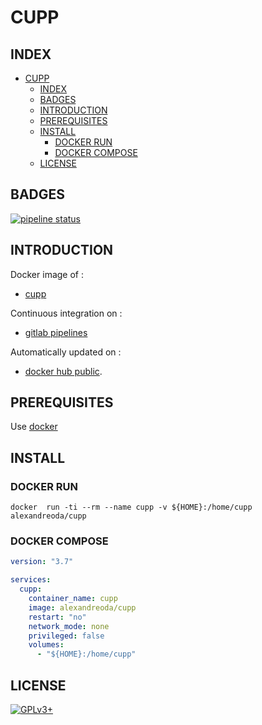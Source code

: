 # CUPP

## INDEX

- [CUPP](#cupp)
  - [INDEX](#index)
  - [BADGES](#badges)
  - [INTRODUCTION](#introduction)
  - [PREREQUISITES](#prerequisites)
  - [INSTALL](#install)
    - [DOCKER RUN](#docker-run)
    - [DOCKER COMPOSE](#docker-compose)
  - [LICENSE](#license)

## BADGES

[![pipeline status](https://gitlab.com/oda-alexandre/cupp/badges/master/pipeline.svg)](https://gitlab.com/oda-alexandre/cupp/commits/master)

## INTRODUCTION

Docker image of :

- [cupp](https://github.com/Mebus/cupp)

Continuous integration on :

- [gitlab pipelines](https://gitlab.com/oda-alexandre/cupp/pipelines)

Automatically updated on :

- [docker hub public](https://hub.docker.com/r/alexandreoda/cupp/).

## PREREQUISITES

Use [docker](https://www.docker.com)

## INSTALL

### DOCKER RUN

```\
docker  run -ti --rm --name cupp -v ${HOME}:/home/cupp alexandreoda/cupp
```

### DOCKER COMPOSE

```yml
version: "3.7"

services:
  cupp:
    container_name: cupp
    image: alexandreoda/cupp
    restart: "no"
    network_mode: none
    privileged: false
    volumes:
      - "${HOME}:/home/cupp"
```

## LICENSE

[![GPLv3+](http://gplv3.fsf.org/gplv3-127x51.png)](https://gitlab.com/oda-alexandre/cupp/blob/master/LICENSE)
